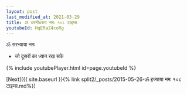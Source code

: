 ```yaml
---
layout: post
last_modified_at: 2021-03-29
title: ॐ धरनीधराय नमः १०८ टाइम्स
youtubeId: HqERaZ4coRg
---
```

 
 
 ॐ सरन्याया नमः  
 
 -  जो दूसरों का ध्यान रख सके 
 
  
 
  
 
 
 
 
 
 


{% include youtubePlayer.html id=page.youtubeId %}
 
[Next]({{ site.baseurl }}{% link  split2/_posts/2015-05-26-ॐ इज्याया नमः १०८ टाइम्स.md%})
 
